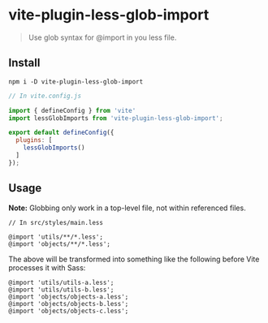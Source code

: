 # vite-plugin-less-glob-import

> Use glob syntax for @import in you less file.

## Install

```shell
npm i -D vite-plugin-less-glob-import
```

```js
// In vite.config.js

import { defineConfig } from 'vite'
import lessGlobImports from 'vite-plugin-less-glob-import';

export default defineConfig({
  plugins: [
    lessGlobImports()
  ]
});
```

## Usage

**Note:** Globbing only work in a top-level file, not within referenced files.

```less
// In src/styles/main.less

@import 'utils/**/*.less';
@import 'objects/**/*.less';
```

The above will be transformed into something like the following before Vite processes it with Sass:

```less
@import 'utils/utils-a.less';
@import 'utils/utils-b.less';
@import 'objects/objects-a.less';
@import 'objects/objects-b.less';
@import 'objects/objects-c.less';
```
